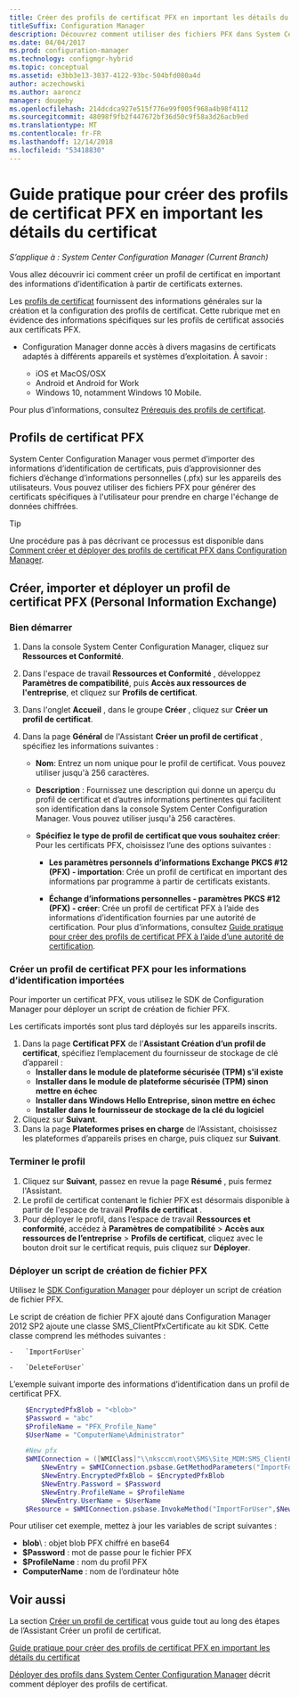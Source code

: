 ```yaml
---
title: Créer des profils de certificat PFX en important les détails du certificat
titleSuffix: Configuration Manager
description: Découvrez comment utiliser des fichiers PFX dans System Center Configuration Manager pour générer des certificats spécifiques à l’utilisateur qui prennent en charge l’échange de données chiffrées.
ms.date: 04/04/2017
ms.prod: configuration-manager
ms.technology: configmgr-hybrid
ms.topic: conceptual
ms.assetid: e3bb3e13-3037-4122-93bc-504bfd080a4d
author: aczechowski
ms.author: aaroncz
manager: dougeby
ms.openlocfilehash: 214dcdca927e515f776e99f005f968a4b98f4112
ms.sourcegitcommit: 48098f9fb2f447672bf36d50c9f58a3d26acb9ed
ms.translationtype: MT
ms.contentlocale: fr-FR
ms.lasthandoff: 12/14/2018
ms.locfileid: "53418830"
---
```

# <a name="how-to-create-pfx-certificate-profiles-by-importing-certificate-details"></a>Guide pratique pour créer des profils de certificat PFX en important les détails du certificat

*S’applique à : System Center Configuration Manager (Current Branch)*


Vous allez découvrir ici comment créer un profil de certificat en important des informations d’identification à partir de certificats externes.  

Les [profils de certificat](../../protect/deploy-use/introduction-to-certificate-profiles.md) fournissent des informations générales sur la création et la configuration des profils de certificat. Cette rubrique met en évidence des informations spécifiques sur les profils de certificat associés aux certificats PFX.

- Configuration Manager donne accès à divers magasins de certificats adaptés à différents appareils et systèmes d’exploitation.  À savoir :

  -   iOS et MacOS/OSX
  -   Android et Android for Work
  -   Windows 10, notamment Windows 10 Mobile.

Pour plus d’informations, consultez [Prérequis des profils de certificat](../../protect/plan-design/prerequisites-for-certificate-profiles.md).

## <a name="pfx-certificate-profiles"></a>Profils de certificat PFX
System Center Configuration Manager vous permet d’importer des informations d’identification de certificats, puis d’approvisionner des fichiers d’échange d’informations personnelles (.pfx) sur les appareils des utilisateurs. Vous pouvez utiliser des fichiers PFX pour générer des certificats spécifiques à l'utilisateur pour prendre en charge l'échange de données chiffrées.

> [!TIP]  
>  Une procédure pas à pas décrivant ce processus est disponible dans [Comment créer et déployer des profils de certificat PFX dans Configuration Manager](http://blogs.technet.com/b/karanrustagi/archive/2015/09/01/how-to-create-and-deploy-pfx-certificate-profiles-in-configuration-manager.aspx).  

## <a name="create-import-and-deploy-a-personal-information-exchange-pfx-certificate-profile"></a>Créer, importer et déployer un profil de certificat PFX (Personal Information Exchange)  

### <a name="get-started"></a>Bien démarrer

1.  Dans la console System Center Configuration Manager, cliquez sur **Ressources et Conformité**.  
2.  Dans l'espace de travail **Ressources et Conformité** , développez **Paramètres de compatibilité**, puis **Accès aux ressources de l'entreprise**, et cliquez sur **Profils de certificat**.  

3.  Dans l'onglet **Accueil** , dans le groupe **Créer** , cliquez sur **Créer un profil de certificat**.

4.  Dans la page **Général** de l'Assistant **Créer un profil de certificat** , spécifiez les informations suivantes :  

    -   **Nom**: Entrez un nom unique pour le profil de certificat. Vous pouvez utiliser jusqu'à 256 caractères.  

    -   **Description** : Fournissez une description qui donne un aperçu du profil de certificat et d’autres informations pertinentes qui facilitent son identification dans la console System Center Configuration Manager. Vous pouvez utiliser jusqu'à 256 caractères.  

    -   **Spécifiez le type de profil de certificat que vous souhaitez créer**: Pour les certificats PFX, choisissez l’une des options suivantes :  

        -   **Les paramètres personnels d’informations Exchange PKCS #12 (PFX) - importation**: Crée un profil de certificat en important des informations par programme à partir de certificats existants.  

        -   **Échange d’informations personnelles - paramètres PKCS #12 (PFX) - créer**: Crée un profil de certificat PFX à l’aide des informations d’identification fournies par une autorité de certification.  Pour plus d’informations, consultez [Guide pratique pour créer des profils de certificat PFX à l’aide d’une autorité de certification](../../mdm/deploy-use/create-pfx-certificate-profiles.md).


### <a name="create-a-pfx-certificate-profile-for-the-imported-credentials"></a>Créer un profil de certificat PFX pour les informations d’identification importées

Pour importer un certificat PFX, vous utilisez le SDK de Configuration Manager pour déployer un script de création de fichier PFX. 

Les certificats importés sont plus tard déployés sur les appareils inscrits.

1. Dans la page **Certificat PFX** de l’**Assistant Création d’un profil de certificat**, spécifiez l’emplacement du fournisseur de stockage de clé d’appareil :
    -   **Installer dans le module de plateforme sécurisée (TPM) s'il existe**  
    -   **Installer dans le module de plateforme sécurisée (TPM) sinon mettre en échec** 
    -   **Installer dans Windows Hello Entreprise, sinon mettre en échec** 
    -   **Installer dans le fournisseur de stockage de la clé du logiciel** 
2. Cliquez sur **Suivant**. 
3. Dans la page **Plateformes prises en charge** de l’Assistant, choisissez les plateformes d’appareils prises en charge, puis cliquez sur **Suivant**.

### <a name="finish-the-profile"></a>Terminer le profil

1.  Cliquez sur **Suivant**, passez en revue la page **Résumé** , puis fermez l'Assistant.  
2.  Le profil de certificat contenant le fichier PFX est désormais disponible à partir de l'espace de travail **Profils de certificat** . 
3.  Pour déployer le profil, dans l’espace de travail **Ressources et conformité**, accédez à **Paramètres de compatibilité** > **Accès aux ressources de l’entreprise** > **Profils de certificat**, cliquez avec le bouton droit sur le certificat requis, puis cliquez sur **Déployer**. 

### <a name="deploy-a-create-pfx-script"></a>Déployer un script de création de fichier PFX

Utilisez le [SDK Configuration Manager](http://go.microsoft.com/fwlink/?LinkId=613525) pour déployer un script de création de fichier PFX. 

Le script de création de fichier PFX ajouté dans Configuration Manager 2012 SP2 ajoute une classe SMS_ClientPfxCertificate au kit SDK. Cette classe comprend les méthodes suivantes :  

    -   `ImportForUser`  

    -   `DeleteForUser`  

L’exemple suivant importe des informations d’identification dans un profil de certificat PFX.

``` powershell
    $EncryptedPfxBlob = "<blob>"  
    $Password = "abc"  
    $ProfileName = "PFX_Profile_Name"  
    $UserName = "ComputerName\Administrator"  

    #New pfx  
    $WMIConnection = ([WMIClass]"\\nksccm\root\SMS\Site_MDM:SMS_ClientPfxCertificate")  
        $NewEntry = $WMIConnection.psbase.GetMethodParameters("ImportForUser")  
        $NewEntry.EncryptedPfxBlob = $EncryptedPfxBlob  
        $NewEntry.Password = $Password  
        $NewEntry.ProfileName = $ProfileName  
        $NewEntry.UserName = $UserName  
    $Resource = $WMIConnection.psbase.InvokeMethod("ImportForUser",$NewEntry,$null)  
```  

Pour utiliser cet exemple, mettez à jour les variables de script suivantes :  

   -   **blob**\ : objet blob PFX chiffré en base64  
   -   **$Password** : mot de passe pour le fichier PFX  
   -   **$ProfileName** : nom du profil PFX  
   -   **ComputerName** : nom de l’ordinateur hôte   

## <a name="see-also"></a>Voir aussi
La section [Créer un profil de certificat](../../protect/deploy-use/create-certificate-profiles.md) vous guide tout au long des étapes de l’Assistant Créer un profil de certificat.

[Guide pratique pour créer des profils de certificat PFX en important les détails du certificat](../../mdm/deploy-use/create-pfx-certificate-profiles.md)

[Déployer des profils dans System Center Configuration Manager](../../protect/deploy-use/deploy-wifi-vpn-email-cert-profiles.md) décrit comment déployer des profils de certificat.